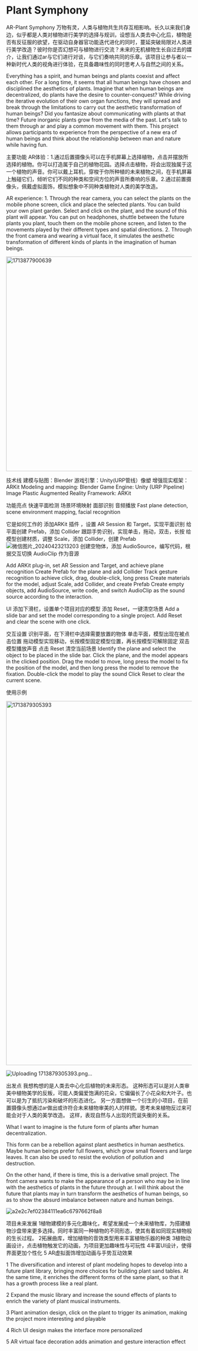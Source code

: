 # Plant Symphony
AR-Plant Symphony 
万物有灵，人类与植物共生共存互相影响。长久以来我们身边，似乎都是人类对植物进行美学的选择与规训，设想当人类去中心化后，植物是否有反征服的欲望，在驱动自身器官功能迭代进化的同时，蔓延突破局限对人类进行美学改造？彼时你是否幻想可与植物进行交流？未来的无机植物生长自过去的媒介，让我们通过ar与它们进行对谈，与它们奏响共同的乐章。该项目让参与者以一种新时代人类的视角进行体验，在具备趣味性的同时思考人与自然之间的关系。

Everything has a spirit, and human beings and plants coexist and affect each other. For a long time, it seems that all human beings have chosen and disciplined the aesthetics of plants. Imagine that when human beings are decentralized, do plants have the desire to counter-conquest? While driving the iterative evolution of their own organ functions, they will spread and break through the limitations to carry out the aesthetic transformation of human beings? Did you fantasize about communicating with plants at that time? Future inorganic plants grow from the media of the past. Let's talk to them through ar and play a common movement with them. This project allows participants to experience from the perspective of a new era of human beings and think about the relationship between man and nature while having fun.








主要功能
AR体验：1.通过后置摄像头可以在手机屏幕上选择植物，点击并摆放所选择的植物。你可以打造属于自己的植物花园。选择点击植物，将会出现独属于这一个植物的声音。你可以戴上耳机，穿梭于你所种植的未来植物之间，在手机屏幕上触碰它们，倾听它们不同的种类和空间方位的声音所奏响的乐章。2.通过前置摄像头，佩戴虚拟面饰，模拟想象中不同种类植物对人类的美学改造。

AR experience: 1. Through the rear camera, you can select the plants on the mobile phone screen, click and place the selected plants. You can build your own plant garden. Select and click on the plant, and the sound of this plant will appear. You can put on headphones, shuttle between the future plants you plant, touch them on the mobile phone screen, and listen to the movements played by their different types and spatial directions. 2. Through the front camera and wearing a virtual face, it simulates the aesthetic transformation of different kinds of plants in the imagination of human beings.

<img width="583" alt="1713877900639" src="https://github.com/jinZhiyi00/Fulture-Plants/assets/163079470/d106c93c-7882-4ae3-a251-781ec9ae43ce">







技术线
建模与贴图：Blender   游戏引擎：Unity(URP管线）像塑  增强现实框架：ARKit
Modeling and mapping: Blender Game Engine: Unity (URP Pipeline) Image Plastic Augmented Reality Framework: ARKit




功能亮点
快速平面检测 场景环境映射 面部识别 音频播放
Fast plane detection, scene environment mapping, facial recognition







它是如何工作的
添加ARKit 插件 ，设置 AR Session 和 Target，实现平面识别
给平面创建 Prefab，添加 Collider
跟踪手势识别，实现单击，拖动，双击，长按
给模型创建材质，调整 Scale，添加 Collider，创建 Prefab
![微信图片_20240423213203](https://github.com/jinZhiyi00/Fulture-Plants/assets/163079470/93f4648a-1d7b-42b1-b504-c2ee237dfa0f)
创建空物体，添加 AudioSource，编写代码，根据交互切换 AudioClip 作为音源

Add ARKit plug-in, set AR Session and Target, and achieve plane recognition
Create Prefab for the plane and add Collider
Track gesture recognition to achieve click, drag, double-click, long press
Create materials for the model, adjust Scale, add Collider, and create Prefab
Create empty objects, add AudioSource, write code, and switch AudioClip as the sound source according to the interaction.








UI
添加下滑栏，设置单个项目对应的模型
添加 Reset，一键清空场景
Add a slide bar and set the model corresponding to a single project.
Add Reset and clear the scene with one click.








交互设置
识别平面，在下滑栏中选择需要放置的物体
单击平面，模型出现在被点击位置
拖动模型实现移动，长按模型固定模型位置，再长按模型可解除固定
双击模型播放声音
点击 Reset 清空当前场景
Identify the plane and select the object to be placed in the slide bar.
Click the plane, and the model appears in the clicked position.
Drag the model to move, long press the model to fix the position of the model, and then long press the model to remove the fixation.
Double-click the model to play the sound
Click Reset to clear the current scene.









使用示例




<img width="989" alt="1713879305393" src="https://github.com/jinZhiyi00/Fulture-Plants/assets/163079470/9095ef71-6699-46af-a5d2-beafe535f2de">

![Uploading 1713879305393.png…]()






出发点
我想构想的是人类去中心化后植物的未来形态。
这种形态可以是对人类审美中植物美学的反叛，可能人类偏爱饱满的花朵，它偏偏长了小花朵和大叶子。也可以是为了抵抗污染和破坏的形态进化。
另一方面想做一个衍生的小项目，在前置摄像头想通过ar做出或许符合未来植物审美的人的样貌。思考未来植物反过来可能会对于人类的美学改造。
这样，表现自然与人出现的荒诞失衡的关系。

What I want to imagine is the future form of plants after human decentralization.

This form can be a rebellion against plant aesthetics in human aesthetics. Maybe human beings prefer full flowers, which grow small flowers and large leaves. It can also be used to resist the evolution of pollution and destruction.

On the other hand, if there is time, this is a derivative small project. The front camera wants to make the appearance of a person who may be in line with the aesthetics of plants in the future through ar. I will think about the future that plants may in turn transform the aesthetics of human beings, so as to show the absurd imbalance between nature and human beings.

![a2e2c7ef02384111ea6c6797662f8a8](https://github.com/jinZhiyi00/Fulture-Plants/assets/163079470/a6dc4c92-4ab8-4bd0-8536-44e0303bdf6e)






项目未来发展
1植物建模的多元化趣味化，希望发展成一个未来植物库，为搭建植物沙盘带来更多选择。同时丰富同一种植物的不同形态，使其有着如同现实植物般的生长过程。
2拓展曲库，增加植物的音效类型用来丰富植物乐器的种类
3植物动画设计，点击植物触发它的动画，为项目更加趣味性与可玩性
4丰富UI设计，使得界面更加个性化
5 AR虚拟面饰增加动画与手势互动效果

1 The diversification and interest of plant modeling hopes to develop into a future plant library, bringing more choices for building plant sand tables. At the same time, it enriches the different forms of the same plant, so that it has a growth process like a real plant.

2 Expand the music library and increase the sound effects of plants to enrich the variety of plant musical instruments.

3 Plant animation design, click on the plant to trigger its animation, making the project more interesting and playable

4 Rich UI design makes the interface more personalized

5 AR virtual face decoration adds animation and gesture interaction effect

 

